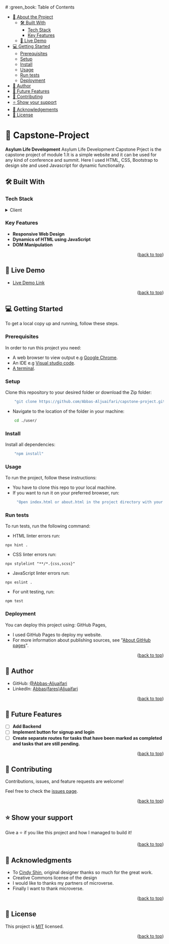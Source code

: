 <a name="readme-top"></a>

<div align="center">
  <h3><b></b></h3>
</div>
# :green_book: Table of Contents

- [:book: About the Project](#about-project)
  - [🛠 Built With](#built-with)
    - [Tech Stack](#tech-stack)
    - [Key Features](#key-features)
  - [:rocket: Live Demo](#live-demo)
- [:computer: Getting Started](#getting-started)
  - [Prerequisites](#prerequisites)
  - [Setup](#setup)
  - [Install](#install)
  - [Usage](#usage)
  - [Run tests](#run-tests)
  - [Deployment](#deployment)
- [:bust_in_silhouette: Author](#author)
- [:telescope: Future Features](#future-features)
- [:handshake: Contributing](#contributing)
- [:star:️ Show your support](#support)
- [:pray: Acknowledgements](#acknowledgements)
- [:memo: License](#license)

# :book: Capstone-Project <a name="Asylum Life Development Capstone Prject"></a>

**Asylum Life Development** Asylum Life Development Capstone Prject is the capstone project of module 1.It is a simple website and it can be used for any kind of conference and summit. Here I used HTML, CSS, Bootstrap to design site and used Javascript for dynamic functionality.

## 🛠 Built With <a name="built-with"></a>

### Tech Stack <a name="tech-stack"></a>

<details>
  <summary>Client</summary>
  <ul>
    <li><a href="https://developer.mozilla.org/en-US/docs/Web/HTML">HTML</a></li>
    <li><a href="https://developer.mozilla.org/en-US/docs/Web/CSS">CSS</a></li>
    <li><a href="https://getbootstrap.com/docs/5.3/getting-started/introduction/">BootStrap</a></li>
    <li><a href="https://css-tricks.com/snippets/css/a-guide-to-flexbox/">FlexBox</a></li>
    <li><a href="https://mozilla.github.io/addons-linter/">Linters</a></li>
  </ul>
</details>

### Key Features <a name="key-features"></a>

- **Responsive Web Design**
- **Dynamics of HTML using JavaScript**
- **DOM Manipulation**

<p align="right">(<a href="#readme-top">back to top</a>)</p>

<!-- LIVE DEMO -->

## 🚀 Live Demo <a name="live-demo"></a>

- [Live Demo Link](https://abbas-aljuaifari.github.io/capstone-project-repo2/)

<p align="right">(<a href="#readme-top">back to top</a>)</p>

## :computer: Getting Started <a name="getting-started"></a>

To get a local copy up and running, follow these steps.

### Prerequisites

In order to run this project you need:

- A web browser to view output e.g [Google Chrome](https://www.google.com/chrome/).
- An IDE e.g [Visual studio code](https://code.visualstudio.com/).
- [A terminal](https://code.visualstudio.com/docs/terminal/basics).

### Setup

Clone this repository to your desired folder or download the Zip folder:

```sh
    "git clone https://github.com/Abbas-Aljuaifari/capstone-project.git"
```

- Navigate to the location of the folder in your machine:

```sh
    cd ./user/
```

### Install

Install all dependencies:

```sh
    "npm install"
```

### Usage

To run the project, follow these instructions:

- You have to clone this repo to your local machine.
- If you want to run it on your preferred browser, run:

```sh
     "Open index.html or about.html in the project directory with your preferred browser"
```

### Run tests

To run tests, run the following command:

- HTML linter errors run:

```
npx hint .
```

- CSS linter errors run:

```
npx stylelint "**/*.{css,scss}"
```

- JavaScript linter errors run:

```
npx eslint .
```

- For unit testing, run:

```
npm test
```

### Deployment <a name="deployment"></a>

You can deploy this project using: GitHub Pages,

- I used GitHub Pages to deploy my website.
- For more information about publishing sources, see "[About GitHub pages](https://abbas-aljuaifari.github.io/capstone-project-repo2/)".

<p align="right">(<a href="#readme-top">back to top</a>)</p>

## :bust_in_silhouette: Author <a name="Abbas Aljuaifari"></a>

- GitHub: [@Abbas-Aljuaifari](https://github.com/Abbas-Aljuaifari)
- LinkedIn: [Abbas(fares)Aljuaifari](https://www.linkedin.com/in/abbas-aljuaifari-17a018261/)

<p align="right">(<a href="#readme-top">back to top</a>)</p>

## :telescope: Future Features <a name="future-features"></a>

- [ ] **Add Backend**
- [ ] **Implement button for signup and login**
- [ ] **Create separate routes for tasks that have been marked as completed and tasks that are still pending.**

<p align="right">(<a href="#readme-top">back to top</a>)</p>

## :handshake: Contributing <a name="contributing"></a>

Contributions, issues, and feature requests are welcome!

Feel free to check the [issues page](../../issues/).

<p align="right">(<a href="#readme-top">back to top</a>)</p>

## :star:️ Show your support <a name="support"></a>

Give a :star:️ if you like this project and how I managed to build it!

<p align="right">(<a href="#readme-top">back to top</a>)</p>

## :pray: Acknowledgments <a name="acknowledgements"></a>

- To [Cindy Shin](https://www.behance.net/gallery/29845175/CC-Global-Summit-2015), original designer thanks so much for the great work.
- Creative Commons license of the design
- I would like to thanks my partners of microverse.
- Finally I want to thank microverse.

<p align="right">(<a href="#readme-top">back to top</a>)</p>

## :memo: License <a name="license"></a>

This project is [MIT](./LICENSE) licensed.

<p align="right">(<a href="#readme-top">back to top</a>)</p>
